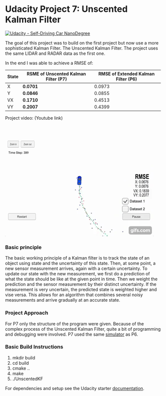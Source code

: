 # Udacity Project 7: Unscented Kalman Filter
[![Udacity - Self-Driving Car NanoDegree](https://s3.amazonaws.com/udacity-sdc/github/shield-carnd.svg)](http://www.udacity.com/drive)

The goal of this project was to build on the first project but now use a more sophisticated Kalman Filter. The Unscented Kalman Filter. The project uses the same LIDAR and RADAR data as the first one.

In the end I was able to achieve a RMSE of:

| State | RSME of Unscented Kalman Filter (P7) | RMSE of Extended Kalman Filter (P6)|
|-------|---------------------------------|--------------------------------|
| X     | __0.0701__                          | 0.0973                         |
| Y     | __0.0846__                          | 0.0855                         |
| VX    | __0.1710__                          | 0.4513                         |
| VY    | __0.2007__                          | 0.4399                         |

Project video: (Youtube link)

[![Project track](https://github.com/stefancyliax/CarND-Unscented-Kalman-Filter-Project/raw/master/output_images/project_video.gif)](https://youtu.be/eaKn6NKWmrA)

### Basic principle

The basic working principle of a Kalman filter is to track the state of an object using state and the uncertainty of this state. Then, at some point, a new sensor measurement arrives, again with a certain uncertainty.
To update our state with the new measurement, we first do a prediction of what the state should be like at the given point in time. Then we weight the prediction and the sensor measurement by their distinct uncertainty. If the measurement is very uncertain, the predicted state is weighted higher and vise versa.
This allows for an algorithm that combines several noisy measurements and arrive gradually at an accurate state.

### Project Approach

For P7 only the structure of the program were given. Because of the complex process of the Unscented Kalman Filter, quite a bit of programming and debugging were involved. P7 used the same [simulator](https://github.com/udacity/self-driving-car-sim/releases) as P6.


### Basic Build Instructions

1. mkdir build
2. cd build
3. cmake ..
4. make
5. ./UnscentedKF

For dependencies and setup see the Udacity starter [documentation](https://github.com/stefancyliax/CarND-Unscented-Kalman-Filter-Project/blob/master/Starter_code_README.md). 
